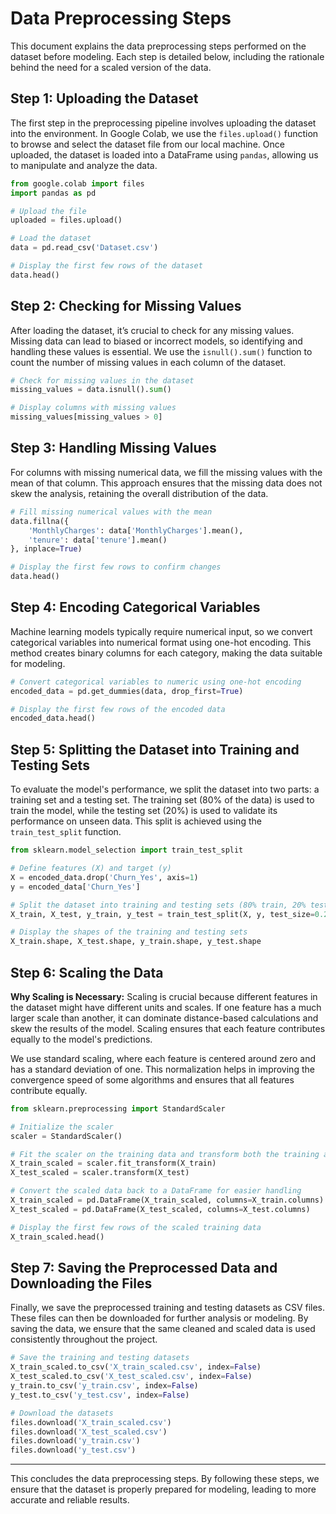 
# Data Preprocessing Steps

This document explains the data preprocessing steps performed on the dataset before modeling. Each step is detailed below, including the rationale behind the need for a scaled version of the data.

## Step 1: Uploading the Dataset
The first step in the preprocessing pipeline involves uploading the dataset into the environment. In Google Colab, we use the `files.upload()` function to browse and select the dataset file from our local machine. Once uploaded, the dataset is loaded into a DataFrame using `pandas`, allowing us to manipulate and analyze the data.

```python
from google.colab import files
import pandas as pd

# Upload the file
uploaded = files.upload()

# Load the dataset
data = pd.read_csv('Dataset.csv')

# Display the first few rows of the dataset
data.head()
```

## Step 2: Checking for Missing Values
After loading the dataset, it’s crucial to check for any missing values. Missing data can lead to biased or incorrect models, so identifying and handling these values is essential. We use the `isnull().sum()` function to count the number of missing values in each column of the dataset.

```python
# Check for missing values in the dataset
missing_values = data.isnull().sum()

# Display columns with missing values
missing_values[missing_values > 0]
```

## Step 3: Handling Missing Values
For columns with missing numerical data, we fill the missing values with the mean of that column. This approach ensures that the missing data does not skew the analysis, retaining the overall distribution of the data.

```python
# Fill missing numerical values with the mean
data.fillna({
    'MonthlyCharges': data['MonthlyCharges'].mean(),
    'tenure': data['tenure'].mean()
}, inplace=True)

# Display the first few rows to confirm changes
data.head()
```

## Step 4: Encoding Categorical Variables
Machine learning models typically require numerical input, so we convert categorical variables into numerical format using one-hot encoding. This method creates binary columns for each category, making the data suitable for modeling.

```python
# Convert categorical variables to numeric using one-hot encoding
encoded_data = pd.get_dummies(data, drop_first=True)

# Display the first few rows of the encoded data
encoded_data.head()
```

## Step 5: Splitting the Dataset into Training and Testing Sets
To evaluate the model's performance, we split the dataset into two parts: a training set and a testing set. The training set (80% of the data) is used to train the model, while the testing set (20%) is used to validate its performance on unseen data. This split is achieved using the `train_test_split` function.

```python
from sklearn.model_selection import train_test_split

# Define features (X) and target (y)
X = encoded_data.drop('Churn_Yes', axis=1)
y = encoded_data['Churn_Yes']

# Split the dataset into training and testing sets (80% train, 20% test)
X_train, X_test, y_train, y_test = train_test_split(X, y, test_size=0.2, random_state=42)

# Display the shapes of the training and testing sets
X_train.shape, X_test.shape, y_train.shape, y_test.shape
```

## Step 6: Scaling the Data
**Why Scaling is Necessary:** Scaling is crucial because different features in the dataset might have different units and scales. If one feature has a much larger scale than another, it can dominate distance-based calculations and skew the results of the model. Scaling ensures that each feature contributes equally to the model's predictions.

We use standard scaling, where each feature is centered around zero and has a standard deviation of one. This normalization helps in improving the convergence speed of some algorithms and ensures that all features contribute equally.

```python
from sklearn.preprocessing import StandardScaler

# Initialize the scaler
scaler = StandardScaler()

# Fit the scaler on the training data and transform both the training and testing data
X_train_scaled = scaler.fit_transform(X_train)
X_test_scaled = scaler.transform(X_test)

# Convert the scaled data back to a DataFrame for easier handling
X_train_scaled = pd.DataFrame(X_train_scaled, columns=X_train.columns)
X_test_scaled = pd.DataFrame(X_test_scaled, columns=X_test.columns)

# Display the first few rows of the scaled training data
X_train_scaled.head()
```

## Step 7: Saving the Preprocessed Data and Downloading the Files
Finally, we save the preprocessed training and testing datasets as CSV files. These files can then be downloaded for further analysis or modeling. By saving the data, we ensure that the same cleaned and scaled data is used consistently throughout the project.

```python
# Save the training and testing datasets
X_train_scaled.to_csv('X_train_scaled.csv', index=False)
X_test_scaled.to_csv('X_test_scaled.csv', index=False)
y_train.to_csv('y_train.csv', index=False)
y_test.to_csv('y_test.csv', index=False)

# Download the datasets
files.download('X_train_scaled.csv')
files.download('X_test_scaled.csv')
files.download('y_train.csv')
files.download('y_test.csv')
```

---

This concludes the data preprocessing steps. By following these steps, we ensure that the dataset is properly prepared for modeling, leading to more accurate and reliable results.
